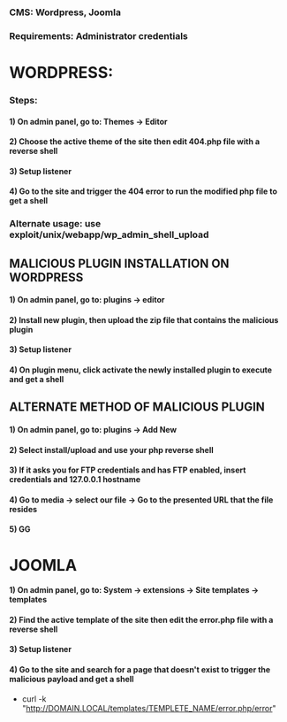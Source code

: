 ### CMS: Wordpress, Joomla

### Requirements: Administrator credentials

# WORDPRESS:

### Steps:

#### 1) On admin panel, go to: Themes -> Editor

#### 2) Choose the active theme of the site then edit 404.php file with a reverse shell

#### 3) Setup listener

#### 4) Go to the site and trigger the 404 error to run the modified php file to get a shell

### Alternate usage: use exploit/unix/webapp/wp_admin_shell_upload

## MALICIOUS PLUGIN INSTALLATION ON WORDPRESS

#### 1) On admin panel, go to: plugins -> editor

#### 2) Install new plugin, then upload the zip file that contains the malicious plugin

#### 3) Setup listener

#### 4) On plugin menu, click activate the newly installed plugin to execute and get a shell

## ALTERNATE METHOD OF MALICIOUS PLUGIN

#### 1) On admin panel, go to: plugins -> Add New

#### 2) Select install/upload and use your php reverse shell

#### 3) If it asks you for FTP credentials and has FTP enabled, insert credentials and 127.0.0.1 hostname

#### 4) Go to media -> select our file -> Go to the presented URL that the file resides

#### 5) GG

# JOOMLA 

#### 1) On admin panel, go to: System -> extensions -> Site templates -> templates

#### 2) Find the active template of the site then edit the error.php file with a reverse shell

#### 3) Setup listener

#### 4) Go to the site and search for a page that doesn't exist to trigger the malicious payload and get a shell

 - curl -k "http://DOMAIN.LOCAL/templates/TEMPLETE_NAME/error.php/error"

